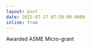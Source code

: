 ```yaml
---
layout: post
date: 2025-07-17 07:59:00-0400
inline: true
---
```

<!-- 
participated and presented paper in [International Conference of Additive Manufacturing for a Better World, 2022](https://amconference.sutd.edu.sg/)

-->
Awarded ASME Micro-grant
